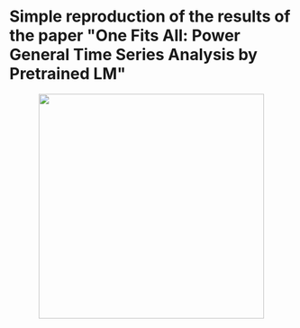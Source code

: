# Simple reproduction of the results of the paper "One Fits All: Power General Time Series Analysis by Pretrained LM"


<div align=center> <image src="./assets/struct.png" width="400px"> </div>
